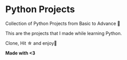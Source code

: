 # Python Projects 

Collection of Python Projects from Basic to Advance 🚀

This are the projects that I made while learning Python.

Clone, Hit ☆ and enjoy🥳

**Made with <3**

